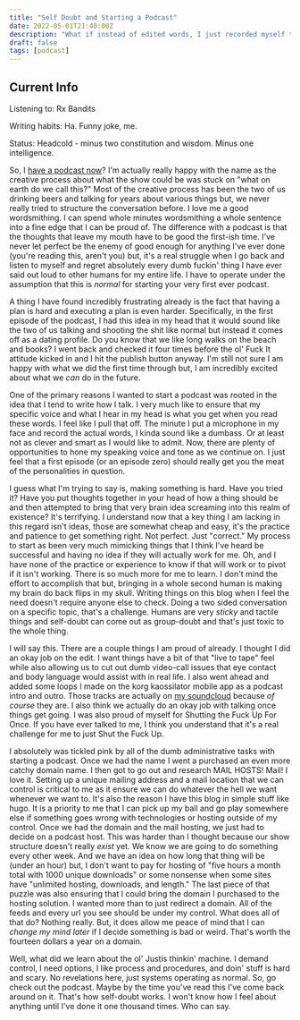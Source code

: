 ```yaml
---
title: "Self Doubt and Starting a Podcast"
date: 2022-05-01T21:40:00Z
description: "What if instead of edited words, I just recorded myself too?"
draft: false
tags: [podcast]
---
```


## Current Info

Listening to: Rx Bandits

Writing habits: Ha. Funny joke, me.

Status: Headcold - minus two constitution and wisdom. Minus one intelligence.

So, I [have a podcast now](https://www.fugazipod.com)? I'm actually really happy with the name as the creative process about what the show could be was stuck on "what on earth do we call this?" Most of the creative process has been the two of us drinking beers and talking for years about various things but, we never really tried to structure the conversation before. I love me a good wordsmithing. I can spend whole minutes wordsmithing a whole sentence into a fine edge that I can be proud of. The difference with a podcast is that the thoughts that leave my mouth have to be good the first-ish time. I've never let perfect be the enemy of good enough for anything I've ever done (you're reading this, aren't you) but, it's a real struggle when I go back and listen to myself and regret absolutely every dumb fuckin' thing I have ever said out loud to other humans for my entire life. I have to operate under the assumption that this is _normal_ for starting your very first ever podcast.

A thing I have found incredibly frustrating already is the fact that having a plan is hard and executing a plan is even harder. Specifically, in the first episode of the podcast, I had this idea in my head that it would sound like the two of us talking and shooting the shit like normal but instead it comes off as a dating profile. Do you know that we like long walks on the beach and books? I went back and checked it four times before the ol' Fuck It attitude kicked in and I hit the publish button anyway. I'm still not sure I am happy with what we did the first time through but, I am incredibly excited about what we _can_ do in the future.

One of the primary reasons I wanted to start a podcast was rooted in the idea that I tend to write how I talk. I very much like to ensure that my specific voice and what I hear in my head is what you get when you read these words. I feel like I pull that off. The minute I put a microphone in my face and record the actual words, I kinda sound like a dumbass. Or at least not as clever and smart as I would like to admit. Now, there are plenty of opportunities to hone my speaking voice and tone as we continue on. I just feel that a first episode (or an episode zero) should really get you the meat of the personalities in question.

I guess what I'm trying to say is, making something is hard. Have you tried it? Have you put thoughts together in your head of how a thing should be and then attempted to bring that very brain idea screaming into this realm of existence? It's terrifying. I understand now that a key thing I am lacking in this regard isn't ideas, those are somewhat cheap and easy, it's the practice and patience to get something right. Not perfect. Just "correct." My process to start as been very much mimicking things that I think I've heard be successful and having no idea if they will actually work for me. Oh, and I have none of the practice or experience to know if that will work or to pivot if it isn't working. There is so much more for me to learn. I don't mind the effort to accomplish that but, bringing in a whole second human is making my brain do back flips in my skull. Writing things on this blog when I feel the need doesn't require anyone else to check. Doing a two sided conversation on a specific topic, that's a challenge. Humans are very _sticky_ and tactile things and self-doubt can come out as group-doubt and that's just toxic to the whole thing.

I will say this. There are a couple things I am proud of already. I thought I did an okay job on the edit. I want things have a bit of that "live to tape" feel while also allowing us to cut out dumb video-call issues that eye contact and body language would assist with in real life. I also went ahead and added some loops I made on the korg kaossilator mobile app as a podcast intro and outro. Those tracks are actually on [my soundcloud](https://soundcloud.com/user-746705807/sets/whatever-day-we-all-stopped-going-outside/s-nrzF1?utm_source=clipboard&utm_medium=text&utm_campaign=social_sharing) because _of course_ they are. I also think we actually do an okay job with talking once things get going. I was also proud of myself for Shutting the Fuck Up For Once. If you have ever talked to me, I think you understand that it's a real challenge for me to just Shut the Fuck Up.

I absolutely was tickled pink by all of the dumb administrative tasks with starting a podcast. Once we had the name I went a purchased an even more catchy domain name. I then got to go out and research MAIL HOSTS! Mail! I love it. Setting up a unique mailing address and a mail location that we can control is critical to me as it ensure we can do whatever the hell we want whenever we want to. It's also the reason I have this blog in simple stuff like hugo. It is a priority to me that I can pick up my ball and go play somewhere else if something goes wrong with technologies or hosting outside of my control. Once we had the domain and the mail hosting, we just had to decide on a podcast host. This was harder than I thought because our show structure doesn't really _exist_ yet. We know we are going to do something every other week. And we have an idea on how long that thing will be (under an hour) but, I don't want to pay for hosting of "five hours a month total with 1000 unique downloads" or some nonsense when some sites have "unlimited hosting, downloads, and length." The last piece of that puzzle was also ensuring that I could bring the domain I purchased to the hosting solution. I wanted more than to just redirect a domain. All of the feeds and every url you see should be under my control. What does all of that do? Nothing really. But, it does allow me peace of mind that I can _change my mind later_ if I decide something is bad or weird. That's worth the fourteen dollars a year on a domain.

Well, what did we learn about the ol' Justis thinkin' machine. I demand control, I need options, I like process and procedures, and doin' stuff is hard and scary. No revelations here, just systems operating as normal. So, go check out the podcast. Maybe by the time you've read this I've come back around on it. That's how self-doubt works. I won't know how I feel about anything until I've done it one thousand times. Who can say.

